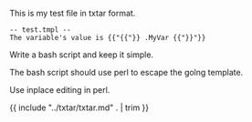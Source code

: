 This is my test file in txtar format.

```
-- test.tmpl --
The variable's value is {{"{{"}} .MyVar {{"}}"}}
```

Write a bash script and keep it simple.

The bash script should use perl to escape the golng template.

Use inplace editing in perl.

{{ include "../txtar/txtar.md" . | trim }}
